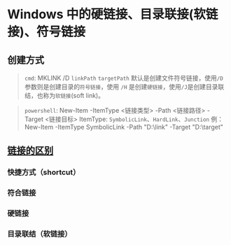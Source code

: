 # Windows 中的硬链接、目录联接(软链接)、符号链接

## 创建方式
> `cmd`:
> MKLINK /D `linkPath` `targetPath`
默认是创建文件符号链接，使用`/D` 参数则是创建目录的`符号链接`，使用 `/H` 是创建`硬链接`，使用`/J`是创建目录联结，也称为`软链接`(soft link)。

> `powershell`:
> New-Item -ItemType <链接类型> -Path <链接路径> -Target <链接目标>
> ItemType: `SymbolicLink`、`HardLink`、`Junction`
> 例： New-Item -ItemType SymbolicLink -Path "D:\link" -Target "D:\target"

## [链接的区别](https://www.cnblogs.com/czwy/p/18442267#几种链接的区别)

### 快捷方式（shortcut）

### 符合链接

### 硬链接

### 目录联结（软链接）
